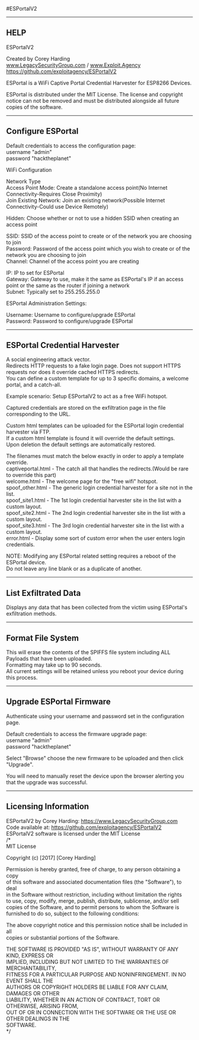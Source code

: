 #ESPortalV2  
  
-----  
HELP  
-----  
  
ESPortalV2  
  
Created by Corey Harding  
www.LegacySecurityGroup.com / www.Exploit.Agency  
https://github.com/exploitagency/ESPortalV2  
  
ESPortal is a WiFi Captive Portal Credential Harvester for ESP8266 Devices.  
  
ESPortal is distributed under the MIT License. The license and copyright notice can not be removed and must be distributed alongside all future copies of the software.  
  
-----  
Configure ESPortal  
-----  
  
Default credentials to access the configuration page:  
username "admin"  
password "hacktheplanet"  
  
WiFi Configuration  
  
Network Type  
Access Point Mode: Create a standalone access point(No Internet Connectivity-Requires Close Proximity)  
Join Existing Network: Join an existing network(Possible Internet Connectivity-Could use Device Remotely)  
  
Hidden: Choose whether or not to use a hidden SSID when creating an access point  
  
SSID: SSID of the access point to create or of the network you are choosing to join  
Password: Password of the access point which you wish to create or of the network you are choosing to join  
Channel: Channel of the access point you are creating  
  
IP: IP to set for ESPortal  
Gateway: Gateway to use, make it the same as ESPortal's IP if an access point or the same as the router if joining a network  
Subnet: Typically set to 255.255.255.0  
  
ESPortal Administration Settings:  
  
Username: Username to configure/upgrade ESPortal  
Password: Password to configure/upgrade ESPortal  
  
-----  
ESPortal Credential Harvester  
-----  
  
A social engineering attack vector.  
Redirects HTTP requests to a fake login page. 
Does not support HTTPS requests nor does it override cached HTTPS redirects.  
You can define a custom template for up to 3 specific domains, a welcome portal, and a catch-all.  
  
Example scenario: Setup ESPortalV2 to act as a free WiFi hotspot.  
  
Captured credentials are stored on the exfiltration page in the file corresponding to the URL.  
  
Custom html templates can be uploaded for the ESPortal login credential harvester via FTP.  
If a custom html template is found it will override the default settings.  
Upon deletion the default settings are automatically restored.  
  
The filenames must match the below exactly in order to apply a template override.  
captiveportal.html     -     The catch all that handles the redirects.(Would be rare to override this part)  
welcome.html           -     The welcome page for the "free wifi" hotspot.  
spoof_other.html       -     The generic login credential harvester for a site not in the list.  
spoof_site1.html       -     The 1st login credential harvester site in the list with a custom layout.  
spoof_site2.html       -     The 2nd login credential harvester site in the list with a custom layout.  
spoof_site3.html       -     The 3rd login credential harvester site in the list with a custom layout.  
error.html             -     Display some sort of custom error when the user enters login credentials.  
  
NOTE: Modifying any ESPortal related setting requires a reboot of the ESPortal device.  
Do not leave any line blank or as a duplicate of another.  
  
-----  
List Exfiltrated Data  
-----  
  
Displays any data that has been collected from the victim using ESPortal's exfiltration methods.  
  
-----  
Format File System  
-----  
  
This will erase the contents of the SPIFFS file system including ALL Payloads that have been uploaded.  
Formatting may take up to 90 seconds.  
All current settings will be retained unless you reboot your device during this process.  
  
-----  
Upgrade ESPortal Firmware  
-----  
  
Authenticate using your username and password set in the configuration page.  
  
Default credentials to access the firmware upgrade page:  
username "admin"  
password "hacktheplanet"  
  
Select "Browse" choose the new firmware to be uploaded and then click "Upgrade".  
  
You will need to manually reset the device upon the browser alerting you that the upgrade was successful.  
  
-----  
Licensing Information  
-----  
  
ESPortalV2 by Corey Harding: https://www.LegacySecurityGroup.com  
Code available at: https://github.com/exploitagency/ESPortalV2  
ESPortalV2 software is licensed under the MIT License  
/*  
 MIT License  
  
 Copyright (c) [2017] [Corey Harding]  
  
 Permission is hereby granted, free of charge, to any person obtaining a copy  
 of this software and associated documentation files (the "Software"), to deal  
 in the Software without restriction, including without limitation the rights  
 to use, copy, modify, merge, publish, distribute, sublicense, and/or sell  
 copies of the Software, and to permit persons to whom the Software is  
 furnished to do so, subject to the following conditions:  
  
 The above copyright notice and this permission notice shall be included in all  
 copies or substantial portions of the Software.  
  
 THE SOFTWARE IS PROVIDED "AS IS", WITHOUT WARRANTY OF ANY KIND, EXPRESS OR  
 IMPLIED, INCLUDING BUT NOT LIMITED TO THE WARRANTIES OF MERCHANTABILITY,  
 FITNESS FOR A PARTICULAR PURPOSE AND NONINFRINGEMENT. IN NO EVENT SHALL THE  
 AUTHORS OR COPYRIGHT HOLDERS BE LIABLE FOR ANY CLAIM, DAMAGES OR OTHER  
 LIABILITY, WHETHER IN AN ACTION OF CONTRACT, TORT OR OTHERWISE, ARISING FROM,  
 OUT OF OR IN CONNECTION WITH THE SOFTWARE OR THE USE OR OTHER DEALINGS IN THE  
 SOFTWARE.  
*/
